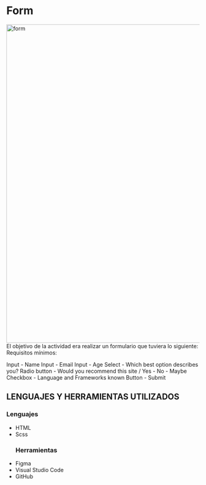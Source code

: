 # Form
<img width="831" alt="form" src="https://user-images.githubusercontent.com/117730103/207181836-95190f07-ac68-4a32-bced-9ea72b4be9a4.png">
El objetivo de la actividad  era realizar un formulario que tuviera lo siguiente:
Requisitos mínimos:

Input - Name
Input - Email
Input - Age
Select - Which best option describes you?
Radio button - Would you recommend this site / Yes - No - Maybe
Checkbox - Language and Frameworks known
Button - Submit

## LENGUAJES Y HERRAMIENTAS UTILIZADOS
### Lenguajes
- HTML
- Scss
  ### Herramientas
 - Figma
- Visual Studio Code
- GitHub


